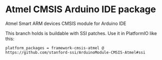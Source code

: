 # Atmel CMSIS Arduino IDE package
Atmel Smart ARM devices CMSIS module for Arduino IDE

This branch holds is buildable with SSI patches. Use it in PlatformIO like this:

```platform_packages = framework-cmsis-atmel @ https://github.com/stanford-ssi/ArduinoModule-CMSIS-Atmel#ssi```